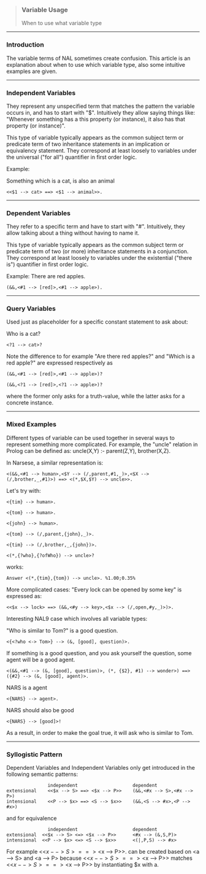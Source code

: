 > ### Variable Usage
> When to use what variable type
***


### Introduction
The variable terms of NAL sometimes create confusion. This article is an explanation about when to use which variable type, also some intuitive examples are given.

***
### Independent Variables
They represent any unspecified term that matches the pattern the variable occurs in, and has to start with "$". Intuitively they allow saying things like: "Whenever something has a this property (or instance), it also has that property (or instance)".

This type of variable typically appears as the common subject term or predicate term of two inheritance statements in an implication or equivalency statement. They correspond at least loosely to variables under the universal ("for all") quantifier in first order logic.

Example:

Something which is a cat, is also an animal

`<<$1 --> cat> ==> <$1 --> animal>>.`
***
### Dependent Variables

They refer to a specific term and have to start with "#". Intuitively, they allow talking about a thing without having to name it.

This type of variable typically appears as the common subject term or predicate term of two (or more) inheritance statements in a conjunction. They correspond at least loosely to variables under the existential ("there is") quantifier in first order logic.

Example: There are red apples.

`(&&,<#1 --> [red]>,<#1 --> apple>).`
***
### Query Variables

Used just as placeholder for a specific constant statement to ask about:

Who is a cat?

`<?1 --> cat>?`

Note the difference to for example "Are there red apples?" and "Which is a red apple?" are expressed respectively as

`(&&,<#1 --> [red]>,<#1 --> apple>)?`

`(&&,<?1 --> [red]>,<?1 --> apple>)?`

where the former only asks for a truth-value, while the latter asks for a concrete instance.

***
### Mixed Examples

Different types of variable can be used together in several ways to represent something more complicated. For example, the "uncle" relation in Prolog can be defined as: uncle(X,Y) :- parent(Z,Y), brother(X,Z).

In Narsese, a similar representation is:

```
<(&&,<#1 --> human>,<$Y --> (/,parent,#1,_)>,<$X --> (/,brother,_,#1)>) ==> <(*,$X,$Y) --> uncle>>.
```

Let's try with:

```
<{tim} --> human>.

<{tom} --> human>.

<{john} --> human>.

<{tom} --> (/,parent,{john},_)>.

<{tim} --> (/,brother,_,{john})>.

<(*,{?who},{?ofWho}) --> uncle>?
```

works:

`Answer <(*,{tim},{tom}) --> uncle>. %1.00;0.35%`

More complicated cases: "Every lock can be opened by some key" is expressed as:

`<<$x --> lock> ==> (&&,<#y --> key>,<$x --> (/,open,#y,_)>)>. `

Interesting NAL9 case which involves all variable types:

"Who is similar to Tom?" is a good question.

`<{<?who <-> Tom>} --> (&, [good], question)>.`

If something is a good question, and you ask yourself the question, some agent will be a good agent.

```
<(&&,<#1 --> (&, [good], question)>, (*, {$2}, #1) --> wonder>) ==> ({#2} --> (&, [good], agent)>.
```

NARS is a agent

`<{NARS} --> agent>.`

NARS should also be good

`<{NARS} --> [good]>!`

As a result, in order to make the goal true, it will ask who is similar to Tom.
***
### Syllogistic Pattern

Dependent Variables and Independent Variables only get introduced in the following semantic patterns:

```
               independent                    dependent
extensional    <<$x --> S> ==> <$x --> P>>    (&&,<#x --> S>,<#x --> P>)
intensional    <<P --> $x> ==> <S --> $x>>    (&&,<S --> #x>,<P --> #x>) 
```

and for equivalence

```
               independent                    dependent
extensional  <<$x --> S> <=> <$x --> P>>      <#x --> (&,S,P)>
intensional  <<P --> $x> <=> <S --> $x>>      <(|,P,S) --> #x>
```

For example <<$x --> S> ==> <$x --> P>>. can be created based on <a --> S> and <a --> P> because <<$x --> S> ==> <$x --> P>> matches <<$x --> S> ==> <$x --> P>> by instantiating $x with a.